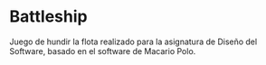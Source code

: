# Battleship
Juego de hundir la flota realizado para la asignatura de Diseño del Software, basado en el software de Macario Polo.
